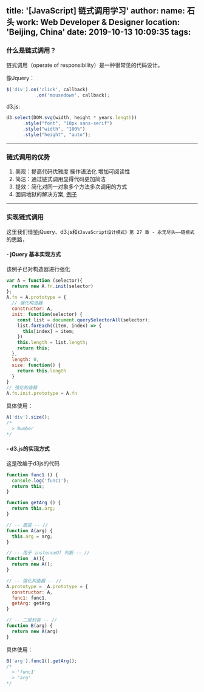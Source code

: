 title: '[JavaScript] 链式调用学习'
author:
  name: 石头
  work: Web Developer &amp; Designer
  location: 'Beijing, China'
date: 2019-10-13 10:09:35
tags:
---
### 什么是链式调用？
链式调用（operate of responsibility）是一种很常见的代码设计。

像Jquery：
```javascript
$('div').on('click', callback)
           .on('mousedown', callback);
```

d3.js:
```javascript
d3.select(DOM.svg(width, height * years.length))
      .style("font", "10px sans-serif")
      .style("width", "100%")
      .style("height", "auto");
```
---

### 链式调用的优势
1. 美观：提高代码优雅度 操作语法化 增加可阅读性
2. 简洁：通过链式调用显得代码更加简洁
3. 提效：简化对同一对象多个方法多次调用的方式
4. 回调地狱的解决方案, [例子](https://medium.com/backticks-tildes/understanding-method-chaining-in-javascript-647a9004bd4f)
---

### 实现链式调用
这里我们借鉴jQuery、d3.js和`《JavaScript设计模式》第 27 章 - 永无尽头——链模式`的思路，

#### - jQuery 基本实现方式

该例子已对构造器进行强化
```javascript
var A = function (selector){
  return new A.fn.init(selector)
};
A.fn = A.prototype = {
  // 强化构造器
  constructor: A,
  init: function(selector) {
    const list = document.querySelectorAll(selector);
    list.forEach((item, index) => {
      this[index] = item;
    })
    this.length = list.length;
    return this;
  },
  length: 0,
  size: function() {
    return this.length
  }
}
// 强化构造器
A.fn.init.prototype = A.fn
```

具体使用：
```javascript
A('div').size();
/* 
  > Number
*/
```

#### - d3.js的实现方式

这是改编于d3js的代码
```javascript
function func1 () {
  console.log('func1');
  return this;
}

function getArg () {
  return this.arg;
}

// -- 底层 -- //
function A(arg) {
  this.arg = arg;
}

// -- 用于 instenceOf 判断 -- //
function _A(){
  return new A();
}

// -- 强化构造器 -- //
A.prototype = _A.prototype = {
  constructor: A,
  func1: func1,
  getArg: getArg
}

// -- 二层封装 -- //
function B(arg) {
  return new A(arg)
}
```

具体使用：
```javascript
B('arg').func1().getArg();
/* 
  > 'func1'
  > 'arg'
*/
```



